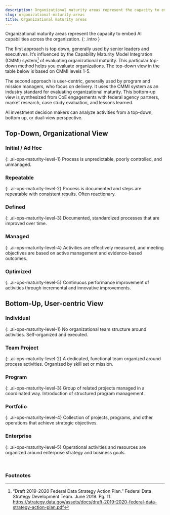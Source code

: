 ```yaml
---
description: Organizational maturity areas represent the capacity to embed AI capabilities across the organization. 
slug: organizational-maturity-areas
title: Organizational maturity areas
---
```

Organizational maturity areas represent the capacity to embed AI capabilities across the organization. 
{: .intro }

The first approach is top down, generally used by senior leaders and executives. It’s influenced by the Capability Maturity Model Integration (CMMI) system[^1] of evaluating organizational maturity. This particular top-down method helps you evaluate organizations. The top-down view in the table below is based on CMMI levels 1-5.

The second approach is user-centric, generally used by program and mission managers, who focus on delivery. It uses the CMMI system as an industry standard for evaluating organizational maturity. This bottom-up view is synthesized from CoE engagements with federal agency partners, market research, case study evaluation, and lessons learned. 

AI investment decision makers can analyze activities from a top-down, bottom up, or dual-view perspective.


## Top-Down, Organizational View
### Initial / Ad Hoc 
{: .ai-ops-maturity-level-1}
Process is unpredictable, poorly controlled, and unmanaged.

### Repeatable 
{: .ai-ops-maturity-level-2}
Process is documented and steps are repeatable with consistent results. Often reactionary.

### Defined
{: .ai-ops-maturity-level-3}
Documented, standardized processes that are improved over time.

### Managed 
{: .ai-ops-maturity-level-4}
Activities are effectively measured, and meeting objectives are based on active management and evidence-based outcomes.
### Optimized 
{: .ai-ops-maturity-level-5}
Continuous performance improvement of activities through incremental and innovative improvements.


## Bottom-Up, User-centric View

### Individual 
{: .ai-ops-maturity-level-1}
No organizational team structure around activities. Self-organized and executed.

### Team Project 
{: .ai-ops-maturity-level-2}
A dedicated, functional team organized around process activities. Organized by skill set or mission.

### Program
{: .ai-ops-maturity-level-3}
Group of related projects managed in a coordinated way. Introduction of structured program management.

### Portfolio 
{: .ai-ops-maturity-level-4}
Collection of projects, programs, and other operations that achieve strategic objectives.

### Enterprise 
{: .ai-ops-maturity-level-5}
Operational activities and resources are organized around enterprise strategy and business goals.

&nbsp;

### Footnotes
[^1]: “Draft 2019-2020 Federal Data Strategy Action Plan.” Federal Data Strategy Development Team. June 2019. Pg. 11. <https://strategy.data.gov/assets/docs/draft-2019-2020-federal-data-strategy-action-plan.pdf>
